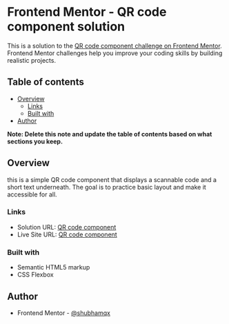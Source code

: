 # Frontend Mentor - QR code component solution

This is a solution to the [QR code component challenge on Frontend Mentor](https://www.frontendmentor.io/challenges/qr-code-component-iux_sIO_H). Frontend Mentor challenges help you improve your coding skills by building realistic projects. 

## Table of contents

- [Overview](#overview)
  - [Links](#links)
  - [Built with](#built-with)
- [Author](#author)

**Note: Delete this note and update the table of contents based on what sections you keep.**

## Overview
this is a simple QR code component that displays a scannable code and a short text underneath. The goal is to practice basic layout and make it accessible for all.

### Links

- Solution URL: [QR code component](https://github.com/shubhamqx/qr-code-card-frontend-mentor)
- Live Site URL: [QR code component](https://your-live-site-url.com)

### Built with

- Semantic HTML5 markup
- CSS Flexbox

## Author

- Frontend Mentor - [@shubhamqx](https://www.frontendmentor.io/profile/shubhamqx)
